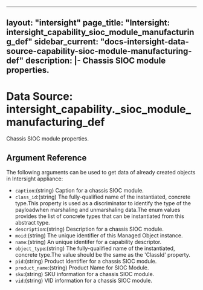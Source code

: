 
---
layout: "intersight"
page_title: "Intersight: intersight_capability_sioc_module_manufacturing_def"
sidebar_current: "docs-intersight-data-source-capability-sioc-module-manufacturing-def"
description: |-
Chassis SIOC module properties.
---

# Data Source: intersight_capability._sioc_module_manufacturing_def
Chassis SIOC module properties.
## Argument Reference
The following arguments can be used to get data of already created objects in Intersight appliance:
* `caption`:(string) Caption for a chassis SIOC module. 
* `class_id`:(string) The fully-qualified name of the instantiated, concrete type.This property is used as a discriminator to identify the type of the payloadwhen marshaling and unmarshaling data.The enum values provides the list of concrete types that can be instantiated from this abstract type. 
* `description`:(string) Description for a chassis SIOC module. 
* `moid`:(string) The unique identifier of this Managed Object instance. 
* `name`:(string) An unique identifer for a capability descriptor. 
* `object_type`:(string) The fully-qualified name of the instantiated, concrete type.The value should be the same as the 'ClassId' property. 
* `pid`:(string) Product Identifier for a chassis SIOC module. 
* `product_name`:(string) Product Name for SIOC Module. 
* `sku`:(string) SKU information for a chassis SIOC module. 
* `vid`:(string) VID information for a chassis SIOC module. 
